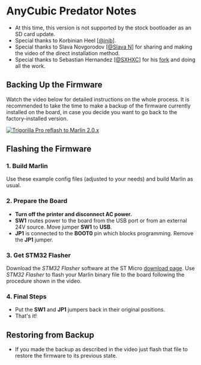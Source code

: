 # AnyCubic Predator Notes
- At this time, this version is not supported by the stock bootloader as an SD card update.
- Special thanks to Korbinian Heel [[@inib](https://github.com/inib)].
- Special thanks to Slava Novgorodov [[@Slava N](https://www.youtube.com/channel/UC617QlzItK-dOeTTttKZq3A)] for sharing and making the video of the direct installation method.
- Special thanks to Sebastian Hernandez [[@SXHXC](https://github.com/SXHXC)] for his [fork](https://github.com/SXHXC/Marlin-Anycubic-Predator-Trigorilla-PRO) and doing all the work.

## Backing Up the Firmware

Watch the video below for detailed instructions on the whole process. It is recommended to take the time to make a backup of the firmware currently installed on the board, in case you decide you want to go back to the factory-installed version.

[![Trigorilla Pro reflash to Marlin 2.0.x](https://img.youtube.com/vi/g2cAJXle6t0/0.jpg)](https://www.youtube.com/watch?v=g2cAJXle6t0 "ANYCUBIC Predator original board Trigorilla Pro reflash to Marlin 2.0.x")

## Flashing the Firmware

### 1. Build Marlin

Use these example config files (adjusted to your needs) and build Marlin as usual.

### 2. Prepare the Board

- **Turn off the printer and disconnect AC power.**
- **SW1** routes power to the board from the USB port or from an external 24V source.
   Move jumper **SW1** to **USB**.
- **JP1** is connected to the **BOOT0** pin which blocks programming.
   Remove the **JP1** jumper.

### 3. Get STM32 Flasher

Download the _STM32 Flasher_ software at the ST Micro [download page](https://www.st.com/en/development-tools/flasher-stm32.html#get-software). Use _STM32 Flasher_ to flash your Marlin binary file to the board following the procedure shown in the video.

### 4. Final Steps

- Put the **SW1** and **JP1** jumpers back in their original positions.
- That's it!

## Restoring from Backup
 - If you made the backup as described in the video just flash that file to restore the firmware to its previous state.
